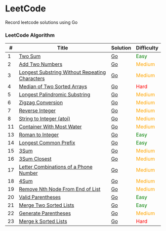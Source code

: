 # LeetCode

Record leetcode solutions using Go

### LeetCode Algorithm

| #   | Title                                                                                                                          | Solution                                                                                                | Difficulty                       |
|-----|--------------------------------------------------------------------------------------------------------------------------------|---------------------------------------------------------------------------------------------------------|----------------------------------|
| 1   | [Two Sum](https://leetcode.cn/problems/two-sum/)                                                                               | [Go](./alg/go/twoSum/twoSum.go)                                                                         | <font color=green>Easy</font>    |
| 2   | [Add Two Numbers](https://leetcode.cn/problems/add-two-numbers/)                                                               | [Go](./alg/go/addTwoNumbers/addTwoNumbers.go)                                                           | <font color=orange>Medium</font> |
| 3   | [Longest Substring Without Repeating Characters](https://leetcode.cn/problems/longest-substring-without-repeating-characters/) | [Go](./alg/go/longestSubstringWithoutRepeatingCharacters/longestSubstringWithoutRepeatingCharacters.go) | <font color=orange>Medium</font> |
| 4   | [Median of Two Sorted Arrays](https://leetcode.cn/problems/median-of-two-sorted-arrays/)                                       | [Go](./alg/go/medianOfTwoSortedArrays/medianOfTwoSortedArrays.go)                                       | <font color=red>Hard</font>      |
| 5   | [Longest Palindromic Substring](https://leetcode.cn/problems/longest-palindromic-substring/)                                   | [Go](./alg/go/longestPalindromicSubstring/longestPalindromicSubstring.2.go)                             | <font color=orange>Medium</font> |
| 6   | [Zigzag Conversion](https://leetcode.cn/problems/zigzag-conversion/)                                                           | [Go](./alg/go/zigzagConversion/zigzagConversion.go)                                                     | <font color=orange>Medium</font> |
| 7   | [Reverse Integer](https://leetcode.cn/problems/reverse-integer/)                                                               | [Go](./alg/go/reverseInteger/reverseInteger.go)                                                         | <font color=orange>Medium</font> |
| 8   | [String to Integer (atoi)](https://leetcode.cn/problems/string-to-integer-atoi/)                                               | [Go](./alg/go/stringToIntegerAtoi/stringToIntegerAtoi.go)                                               | <font color=orange>Medium</font> |
| 11  | [Container With Most Water](https://leetcode.cn/problems/container-with-most-water/)                                           | [Go](./alg/go/containerWithMostWater/containerWithMostWater.go)                                         | <font color=orange>Medium</font> |
| 13  | [Roman to Integer](https://leetcode.cn/problems/roman-to-integer/)                                                             | [Go](./alg/go/romanToInteger/romanToInteger2.go)                                                        | <font color=green>Easy</font>    |
| 14  | [Longest Common Prefix](https://leetcode.cn/problems/longest-common-prefix/)                                                   | [Go](./alg/go/longestCommonPrefix/longestCommonPrefix2.go)                                              | <font color=green>Easy</font>    |
| 15  | [3Sum](https://leetcode.cn/problems/3sum/)                                                                                     | [Go](./alg/go/3Sum/3Sum.go)                                                                             | <font color=orange>Medium</font> |
| 16  | [3Sum Closest](https://leetcode.cn/problems/3sum-closest/)                                                                     | [Go](./alg/go/3sumClosest/3sumClosest.go)                                                               | <font color=orange>Medium</font> |
| 17  | [Letter Combinations of a Phone Number](https://leetcode.cn/problems/letter-combinations-of-a-phone-number/)                   | [Go](./alg/go/letterCombinationsOfAPhoneNumber/letterCombinationsOfAPhoneNumber2.go)                    | <font color=orange>Medium</font> |
| 18  | [4Sum](https://leetcode.cn/problems/4sum/)                                                                                     | [Go](./alg/go/4sum/4sum.go)                                                                             | <font color=orange>Medium</font> |
| 19  | [Remove Nth Node From End of List](https://leetcode.cn/problems/remove-nth-node-from-end-of-list/)                             | [Go](./alg/go/removeNthNodeFromEndOfList/removeNthNodeFromEndOfList.go)                                 | <font color=orange>Medium</font> |
| 20  | [Valid Parentheses](https://leetcode.cn/problems/valid-parentheses/)                                                           | [Go](./alg/go/validParentheses/validParentheses.go)                                                     | <font color=green>Easy</font>    |
| 21  | [Merge Two Sorted Lists](https://leetcode.cn/problems/merge-two-sorted-lists/)                                                 | [Go](./alg/go/mergeTwoSortedLists/mergeTwoSortedLists.go)                                               | <font color=green>Easy</font>    |
| 22  | [Generate Parentheses](https://leetcode.cn/problems/generate-parentheses/)                                                     | [Go](./alg/go/generateParentheses/generateParentheses.go)                                               | <font color=orange>Medium</font> |
| 23  | [Merge k Sorted Lists](https://leetcode.cn/problems/merge-k-sorted-lists/)                                                     | [Go](./alg/go/mergeKSortedLists/mergeKSortedLists.go)                                                   | <font color=red>Hard</font>      |
